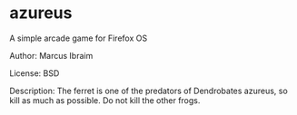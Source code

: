 # azureus
A simple arcade game for Firefox OS

Author: Marcus Ibraim

License: BSD

Description: The ferret is one of the predators of Dendrobates azureus, so kill as much as possible. Do not kill the other frogs.
